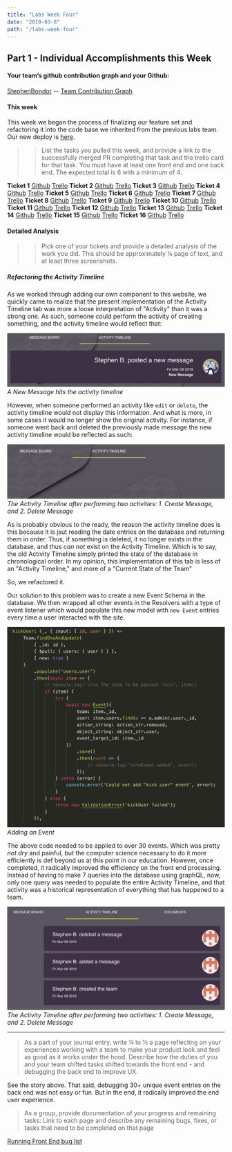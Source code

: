 ```yaml
---
title: "Labs Week Four"
date: "2019-03-8"
path: "/labs-week-four"
---
```


## Part 1 - Individual Accomplishments this Week

#### Your team’s github contribution graph and your Github:

[StephenBondor](https://github.com/StephenBondor)
-- [Team Contribution Graph](https://github.com/Lambda-School-Labs/labs-team-home/graphs/contributors)

#### This week

This week we began the process of finalizing our feature set and refactoring it into the code base we inherited from the previous labs team. Our new deploy is [here](https://team-home-2.netlify.com/).

> > List the tasks you pulled this week, and provide a link to the successfully merged PR completing that task and the trello card for that task. You must have at least one front end and one back end. The expected total is 6 with a minimum of 4.

**Ticket 1**
[Github](https://github.com/Lambda-School-Labs/labs-team-home/pull/353)
[Trello](https://trello.com/b/Ir0KPUDw/labs10-team-home-2)
**Ticket 2**
[Github](https://github.com/Lambda-School-Labs/labs-team-home/pull/354)
[Trello](https://trello.com/b/Ir0KPUDw/labs10-team-home-2)
**Ticket 3**
[Github](https://github.com/Lambda-School-Labs/labs-team-home/pull/355)
[Trello](https://trello.com/b/Ir0KPUDw/labs10-team-home-2)
**Ticket 4**
[Github](https://github.com/Lambda-School-Labs/labs-team-home/pull/363)
[Trello](https://trello.com/b/Ir0KPUDw/labs10-team-home-2)
**Ticket 5**
[Github](https://github.com/Lambda-School-Labs/labs-team-home/pull/367)
[Trello](https://trello.com/b/Ir0KPUDw/labs10-team-home-2)
**Ticket 6**
[Github](https://github.com/Lambda-School-Labs/labs-team-home/pull/374)
[Trello](https://trello.com/b/Ir0KPUDw/labs10-team-home-2)
**Ticket 7**
[Github](https://github.com/Lambda-School-Labs/labs-team-home/pull/378)
[Trello](https://trello.com/b/Ir0KPUDw/labs10-team-home-2)
**Ticket 8**
[Github](https://github.com/Lambda-School-Labs/labs-team-home/pull/380)
[Trello](https://trello.com/b/Ir0KPUDw/labs10-team-home-2)
**Ticket 9**
[Github](https://github.com/Lambda-School-Labs/labs-team-home/pull/381)
[Trello](https://trello.com/b/Ir0KPUDw/labs10-team-home-2)
**Ticket 10**
[Github](https://github.com/Lambda-School-Labs/labs-team-home/pull/383)
[Trello](https://trello.com/b/Ir0KPUDw/labs10-team-home-2)
**Ticket 11**
[Github](https://github.com/Lambda-School-Labs/labs-team-home/pull/386)
[Trello](https://trello.com/b/Ir0KPUDw/labs10-team-home-2)
**Ticket 12**
[Github](https://github.com/Lambda-School-Labs/labs-team-home/pull/392)
[Trello](https://trello.com/b/Ir0KPUDw/labs10-team-home-2)
**Ticket 13**
[Github](https://github.com/Lambda-School-Labs/labs-team-home/pull/392)
[Trello](https://trello.com/b/Ir0KPUDw/labs10-team-home-2)
**Ticket 14**
[Github](https://github.com/Lambda-School-Labs/labs-team-home/pull/394)
[Trello](https://trello.com/b/Ir0KPUDw/labs10-team-home-2)
**Ticket 15**
[Github](https://github.com/Lambda-School-Labs/labs-team-home/pull/398)
[Trello](https://trello.com/b/Ir0KPUDw/labs10-team-home-2)
**Ticket 16**
[Github](https://github.com/Lambda-School-Labs/labs-team-home/pull/403)
[Trello](https://trello.com/b/Ir0KPUDw/labs10-team-home-2)

#### Detailed Analysis

> > Pick one of your tickets and provide a detailed analysis of the work you did. This should be approximately ¼ page of text, and at least three screenshots.

##### Refactoring the Activity Timeline

As we worked through adding our own component to this website, we quickly came to realize that the present implementation of the Activity Timeline tab was more a loose interpretation of "Activity" than it was a strong one. As such, someone could perform the activity of creating something, and the activity timeline would reflect that:

![Old Website](Screen_Shot_2019-03-08_at_8.49.38_AM.png)_A New Message hits the activity timeline_

However, when someone performed an activity like `edit` or `delete`, the activity timeline would not display this information. And what is more, in some cases it would no longer show the original activity. For instance, if someone went back and deleted the previously made message the new activity timeline would be reflected as such:

![Old Website](Screen_Shot_2019-03-08_at_8.49.54_AM.png)_The Activity Timeline after performing two activities: 1. Create Message, and 2. Delete Message_

As is probably obvious to the ready, the reason the activity timeline does is this because it is jsut reading the date entries on the database and returning them in order. Thus, if something is deleted, it no longer exists in the database, and thus _can not_ exist on the Activity Timeline. Which is to say, the old Activity Timeline simply printed the state of the database in chronological order. In my opinion, this implementation of this tab is less of an "Activity Timeline," and more of a "Current State of the Team"

So, we refactored it.

Our solution to this problem was to create a new Event Schema in the database. We then wrapped all other events in the Resolvers with a type of event listener which would populate this new model with `new Event` entries every time a user interacted with the site.

![New Code](Screen_Shot_2019-03-08_at_9.10.26_AM.png)_Adding an Event_

The above code needed to be applied to over 30 events. Which was pretty _not dry_ and painful, but the computer science necessary to do it more efficiently is def beyond us at this point in our education. However, once completed, it radically improved the efficiency on the front end processing. Instead of having to make 7 queries into the database using graphQL, now, only one query was needed to populate the entire Activity Timeline, and that activity was a historical representation of everything that has happened to a team.

![New Website](Screen_Shot_2019-03-08_at_8.52.29_AM.png)_The Activity Timeline after performing two activities: 1. Create Message, and 2. Delete Message_

---

> As a part of your journal entry, write ¼ to ½ a page reflecting on your experiences working with a team to make your product look and feel as good as it works under the hood. Describe how the duties of you and your team shifted tasks shifted towards the front end - and debugging the back end to improve UX.

See the story above. That said, debugging 30+ unique event entries on the back end was not easy or fun. But in the end, it radically improved the end user experience.

> As a group, provide documentation of your progress and remaining tasks:
> Link to each page and describe any remaining bugs, fixes, or tasks that need to be completed on that page

[Running Front End bug list](https://github.com/Lambda-School-Labs/labs-team-home/blob/labs10-master/frontend/FRONTEND_BUG_REPORT.md)
